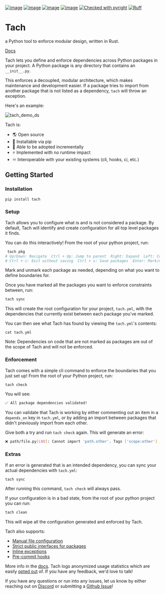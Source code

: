 [![image](https://img.shields.io/pypi/v/tach.svg)](https://pypi.Python.org/pypi/tach)
[![image](https://img.shields.io/pypi/l/tach.svg)](https://pypi.Python.org/pypi/tach)
[![image](https://img.shields.io/pypi/pyversions/tach.svg)](https://pypi.Python.org/pypi/tach)
[![image](https://github.com/gauge-sh/tach/actions/workflows/ci.yml/badge.svg)](https://github.com/gauge-sh/tach/actions/workflows/ci.yml)
[![Checked with pyright](https://microsoft.github.io/pyright/img/pyright_badge.svg)](https://microsoft.github.io/pyright/)
[![Ruff](https://img.shields.io/endpoint?url=https://raw.githubusercontent.com/astral-sh/ruff/main/assets/badge/v2.json)](https://github.com/astral-sh/ruff)
# Tach
a Python tool to enforce modular design, written in Rust.

[Docs](https://gauge-sh.github.io/tach/)


Tach lets you define and enforce dependencies across Python packages in your project. A Python package is any directory that contains an `__init__.py`.

This enforces a decoupled, modular architecture, which makes maintenance and development easier. If a package tries to import from another package that is not listed as a dependency, `tach` will throw an exception.


Here's an example:

![tach_demo_ds](https://github.com/gauge-sh/tach/assets/5150563/c693da70-6f5d-417c-968e-4d0507d957c0)


Tach is:
- 🌎 Open source
- 🐍 Installable via pip
- 🔧 Able to be adopted incrementally
- ⚡  Implemented with no runtime impact
- ♾️ Interoperable with your existing systems (cli, hooks, ci, etc.)

## Getting Started

### Installation
```bash
pip install tach
```
### Setup
Tach allows you to configure what is and is not considered a package. By default, Tach will identify and create configuration for all top level packages it finds. 

You can do this interactively! From the root of your python project, run:
```bash
 tach pkg
# Up/Down: Navigate  Ctrl + Up: Jump to parent  Right: Expand  Left: Collapse
# Ctrl + c: Exit without saving  Ctrl + s: Save packages  Enter: Mark/unmark package  Ctrl + a: Mark/unmark all siblings
```
Mark and unmark each package as needed, depending on what you want to define boundaries for.

Once you have marked all the packages you want to enforce constraints between, run:
```bash
tach sync
```
This will create the root configuration for your project, `tach.yml`, with the dependencies that currently exist between each package you've marked.

You can then see what Tach has found by viewing the `tach.yml`'s contents: 
```
cat tach.yml
```

Note: Dependencies on code that are not marked as packages are out of the scope of Tach and will not be enforced.

### Enforcement
Tach comes with a simple cli command to enforce the boundaries that you just set up! From the root of your Python project, run:
```bash
tach check
```
You will see:
```bash
✅ All package dependencies validated!
```

You can validate that Tach is working by either commenting out an item in a `depends_on` key in `tach.yml`, or by adding an import between packages that didn't previously import from each other. 

Give both a try and run `tach check` again. This will generate an error:
```bash
❌ path/file.py[LNO]: Cannot import 'path.other'. Tags ['scope:other'] cannot depend on ['scope:file']. 
```

### Extras

If an error is generated that is an intended dependency, you can sync your actual dependencies with `tach.yml`:
```bash
tach sync
```
After running this command, `tach check` will always pass.

If your configuration is in a bad state, from the root of your python project you can run: 
```bash
tach clean
```
This will wipe all the configuration generated and enforced by Tach.


Tach also supports:
- [Manual file configuration](https://gauge-sh.github.io/tach/configuration/)
- [Strict public interfaces for packages](https://gauge-sh.github.io/tach/strict-mode/)
- [Inline exceptions](https://gauge-sh.github.io/tach/tach-ignore/)
- [Pre-commit hooks](https://gauge-sh.github.io/tach/usage/#tach-install)


More info in the [docs](https://gauge-sh.github.io/tach/). Tach logs anonymized usage statistics which are easily [opted out](https://gauge-sh.github.io/tach/faq/) of.
If you have any feedback, we'd love to talk!

If you have any questions or run into any issues, let us know by either reaching out on [Discord](https://discord.gg/a58vW8dnmw) or submitting a [Github Issue](https://github.com/gauge-sh/tach/issues)!
